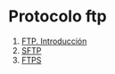 # Protocolo ftp

1. [FTP. Introducción](./Tftp/ftp.md)
1. [SFTP](tftp/sftp.md)
1. [FTPS](tftp/ftps.md)


